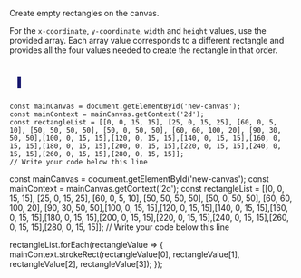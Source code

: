 Create empty rectangles on the canvas.

For the `x-coordinate`, `y-coordinate`, `width`
and `height` values, use the provided array. Each
array value corresponds to a different rectangle
and provides all the four values needed to create
the rectangle in that order.

<codeblock language="javascript" type="exercise" testMode="fixedInput">
<code>
<panel language="html">
  <canvas id="new-canvas" width="400px" height="100px" style="border: 3px solid midnightblue;"></canvas>
</panel>
<panel language="javascript">
const mainCanvas = document.getElementById('new-canvas');
const mainContext = mainCanvas.getContext('2d');
const rectangleList = [[0, 0, 15, 15], [25, 0, 15, 25], [60, 0, 5, 10], [50, 50, 50, 50], [50, 0, 50, 50], [60, 60, 100, 20], [90, 30, 50, 50],[100, 0, 15, 15],[120, 0, 15, 15],[140, 0, 15, 15],[160, 0, 15, 15],[180, 0, 15, 15],[200, 0, 15, 15],[220, 0, 15, 15],[240, 0, 15, 15],[260, 0, 15, 15],[280, 0, 15, 15]];
// Write your code below this line
</panel>
</code>

<solution>
const mainCanvas = document.getElementById('new-canvas');
const mainContext = mainCanvas.getContext('2d');
const rectangleList = [[0, 0, 15, 15], [25, 0, 15, 25], [60, 0, 5, 10], [50, 50, 50, 50], [50, 0, 50, 50], [60, 60, 100, 20], [90, 30, 50, 50],[100, 0, 15, 15],[120, 0, 15, 15],[140, 0, 15, 15],[160, 0, 15, 15],[180, 0, 15, 15],[200, 0, 15, 15],[220, 0, 15, 15],[240, 0, 15, 15],[260, 0, 15, 15],[280, 0, 15, 15]];
// Write your code below this line

rectangleList.forEach(rectangleValue => {
  mainContext.strokeRect(rectangleValue[0], rectangleValue[1], rectangleValue[2], rectangleValue[3]);
});

</solution>
</codeblock>
